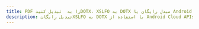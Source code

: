 ---title: PDF را به  تبدیل کنیدDOTX، XSLFO به DOTX مبدل رایگان یا Android SDKdescription: تبدیل رایگانXSLFO به DOTX با استفاده از Android Cloud APIs & SDK همچنین اسناد PDF را در Cloud ایجاد، ویرایش و رندر کنید.---